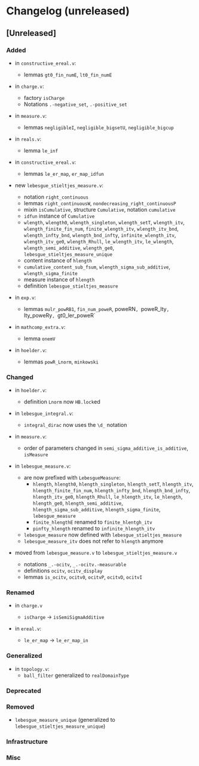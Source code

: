 # Changelog (unreleased)

## [Unreleased]

### Added

- in `constructive_ereal.v`:
  + lemmas `gt0_fin_numE`, `lt0_fin_numE`

- in `charge.v`:
  + factory `isCharge`
  + Notations `.-negative_set`, `.-positive_set`

- in `measure.v`:
  + lemmas `negligibleI`, `negligible_bigsetU`, `negligible_bigcup`

- in `reals.v`:
  + lemma `le_inf`
- in `constructive_ereal.v`:
  + lemmas `le_er_map`, `er_map_idfun`
- new `lebesgue_stieltjes_measure.v`:
  + notation `right_continuous`
  + lemmas `right_continuousW`, `nondecreasing_right_continuousP`
  + mixin `isCumulative`, structure `Cumulative`, notation `cumulative`
  + `idfun` instance of `Cumulative`
  + `wlength`, `wlength0`, `wlength_singleton`, `wlength_setT`, `wlength_itv`,
    `wlength_finite_fin_num`, `finite_wlength_itv`, `wlength_itv_bnd`, `wlength_infty_bnd`,
    `wlength_bnd_infty`, `infinite_wlength_itv`, `wlength_itv_ge0`, `wlength_Rhull`,
    `le_wlength_itv`, `le_wlength`, `wlength_semi_additive`, `wlength_ge0`,
    `lebesgue_stieltjes_measure_unique`
  + content instance of `hlength`
  + `cumulative_content_sub_fsum`,
    `wlength_sigma_sub_additive`, `wlength_sigma_finite`
  + measure instance of `hlength`
  + definition `lebesgue_stieltjes_measure`

- in `exp.v`:
  + lemmas `mulr_powRB1`, `fin_num_poweR`, poweRN`, `poweR_lty`, `lty_poweRy`, `gt0_ler_poweR`

- in `mathcomp_extra.v`:
  + lemma `onemV`

- in `hoelder.v`:
  + lemmas `powR_Lnorm`, `minkowski`

### Changed

- in `hoelder.v`:
  + definition `Lnorm` now `HB.lock`ed
- in `lebesgue_integral.v`:
  + `integral_dirac` now uses the `\d_` notation

- in `measure.v`:
  + order of parameters changed in `semi_sigma_additive_is_additive`,
    `isMeasure`

- in `lebesgue_measure.v`:
  + are now prefixed with `LebesgueMeasure`:
    * `hlength`, `hlength0`, `hlength_singleton`, `hlength_setT`, `hlength_itv`,
      `hlength_finite_fin_num`, `hlength_infty_bnd`,
      `hlength_bnd_infty`, `hlength_itv_ge0`, `hlength_Rhull`,
      `le_hlength_itv`, `le_hlength`, `hlength_ge0`, `hlength_semi_additive`,
      `hlength_sigma_sub_additive`, `hlength_sigma_finite`, `lebesgue_measure`
    * `finite_hlengthE` renamed to `finite_hlentgh_itv`
    * `pinfty_hlength` renamed to `infinite_hlength_itv`
  + `lebesgue_measure` now defined with `lebesgue_stieltjes_measure`
  + `lebesgue_measure_itv` does not refer to `hlength` anymore
- moved from `lebesgue_measure.v` to `lebesgue_stieltjes_measure.v`
  + notations `_.-ocitv`, `_.-ocitv.-measurable`
  + definitions `ocitv`, `ocitv_display`
  + lemmas `is_ocitv`, `ocitv0`, `ocitvP`, `ocitvD`, `ocitvI`

### Renamed

- in `charge.v`
  + `isCharge` -> `isSemiSigmaAdditive`

- in `ereal.v`:
  + `le_er_map` -> `le_er_map_in`

### Generalized

- in `topology.v`:
  + `ball_filter` generalized to `realDomainType`

### Deprecated

### Removed

- `lebesgue_measure_unique` (generalized to `lebesgue_stieltjes_measure_unique`)

### Infrastructure

### Misc

